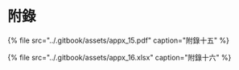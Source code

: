 # 附錄


{% file src="../.gitbook/assets/appx\_15.pdf" caption="附錄十五" %}

{% file src="../.gitbook/assets/appx\_16.xlsx" caption="附錄十六" %}

